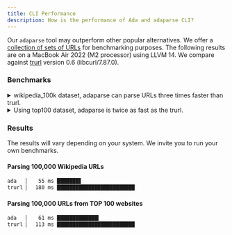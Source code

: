 ```yaml
---
title: CLI Performance
description: How is the performance of Ada and adaparse CLI?
---
```


Our `adaparse` tool may outperform other popular alternatives. We offer a [collection of
sets of URLs](https://github.com/ada-url/url-various-datasets) for benchmarking purposes.
The following results are on a MacBook Air 2022 (M2 processor) using LLVM 14. We
compare against [trurl](https://github.com/curl/trurl) version 0.6 (libcurl/7.87.0).

### Benchmarks

<details>
<summary>
wikipedia_100k dataset, adaparse can parse URLs three times faster than trurl.
</summary>

```bash
  time cat url-various-datasets/wikipedia/wikipedia_100k.txt| trurl --url-file - &> /dev/null   1
  cat url-various-datasets/wikipedia/wikipedia_100k.txt  0,00s user 0,01s system 3% cpu 0,179 total
  trurl --url-file - &> /dev/null  0,14s user 0,03s system 98% cpu 0,180 total


  time cat url-various-datasets/wikipedia/wikipedia_100k.txt| ./build/tools/cli/adaparse -g href &> /dev/null
  cat url-various-datasets/wikipedia/wikipedia_100k.txt  0,00s user 0,00s system 10% cpu 0,056 total
  ./build/tools/cli/adaparse -g href &> /dev/null  0,05s user 0,00s system 93% cpu 0,055 total
```
</details>
<details>
<summary>
Using top100 dataset, adaparse is twice as fast as the trurl.
</summary>

```bash
  time cat url-various-datasets/top100/top100.txt| trurl --url-file - &> /dev/null              1
  cat url-various-datasets/top100/top100.txt  0,00s user 0,00s system 4% cpu 0,115 total
  trurl --url-file - &> /dev/null  0,09s user 0,02s system 97% cpu 0,113 total

  time cat url-various-datasets/top100/top100.txt| ./build/tools/cli/adaparse -g href &> /dev/null
  cat url-various-datasets/top100/top100.txt  0,00s user 0,01s system 11% cpu 0,062 total
  ./build/tools/cli/adaparse -g href &> /dev/null  0,05s user 0,00s system 94% cpu 0,061 total
```
</details>

### Results

The results will vary depending on your system. We invite you to run your own benchmarks.

#### Parsing 100,000 Wikipedia URLs

```bash
ada   ▏   55 ms ███████▋
trurl ▏  180 ms █████████████████████████
```

#### Parsing 100,000 URLs from TOP 100 websites

```bash
ada   ▏   61 ms █████████████▍
trurl ▏  113 ms █████████████████████████
```